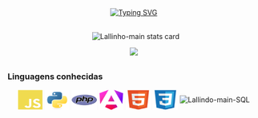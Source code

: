 <div align="center">
  <a href="https://git.io/typing-svg"><img src="https://readme-typing-svg.demolab.com?font=Fira+Code&pause=1000&color=F7F7F7&width=435&lines=Ol%C3%A1%2C+eu+sou++Bruno+Lallo" alt="Typing SVG" /></a>
</div>

##

<div align="center">
<p>&nbsp;
<img align="center" src="https://github-readme-stats.vercel.app/api?username=Lallinho-main&show_icons=true&theme=default&title_color=000000&text_color=000000&bg_color=ffffff&hide_border=true" alt="Lallinho-main stats card" /></p>
<a href="https://github.com/Lallinho-main">
    <img height="100cm" src="https://github-readme-stats.vercel.app/api/top-langs/?username=Lallinho-main&layout=donut&langs_count=5&theme=radical">
</a>
</div>

##

### Linguagens conhecidas
<div style="align-items: left;" align="center">
  <img align="center" alt="Lallindo-main-js" height="40" width="50" src="https://raw.githubusercontent.com/devicons/devicon/master/icons/javascript/javascript-plain.svg">
  <img align="center" alt="Lallindo-main-Python" height="40" width="50" src="https://raw.githubusercontent.com/devicons/devicon/master/icons/python/python-original.svg">
  <img align="center" alt="Lallindo-main-php" height="40" width="50" src="https://raw.githubusercontent.com/devicons/devicon/master/icons/php/php-original.svg">
  <img align="center" alt="Lallindo-main-Angular" height="40" width="50" src="https://raw.githubusercontent.com/devicons/devicon/master/icons/angular/angular-original.svg">
  <img align="center" alt="Lallindo-main-HTML" height="40" width="50" src="https://raw.githubusercontent.com/devicons/devicon/master/icons/html5/html5-original.svg">
  <img align="center" alt="Lallindo-main-CSS" height="40" width="50" src="https://raw.githubusercontent.com/devicons/devicon/master/icons/css3/css3-original.svg">
  <img align="center" alt="Lallindo-main-SQL" height="40" width="50"  src="https://cdn.jsdelivr.net/gh/devicons/devicon/icons/mysql/mysql-original.svg"/>
</div>

